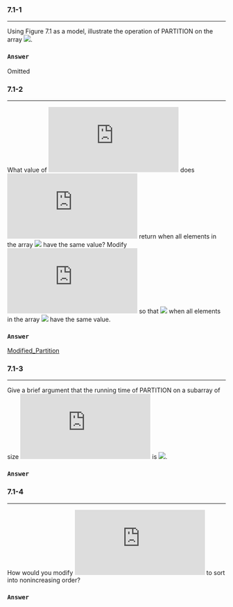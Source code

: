 ### 7.1-1 
***
Using Figure 7.1 as a model, illustrate the operation of PARTITION on the array ![](http://latex.codecogs.com/gif.latex?A\=\<13,19,9,5,12,8,7,4,21,2,6,11>).

### `Answer`

Omitted


### 7.1-2  
***
What value of ![](http://latex.codecogs.com/gif.latex?q) does ![](http://latex.codecogs.com/gif.latex?PARTITION) return when all elements in the array ![](http://latex.codecogs.com/gif.latex?A\=\\left[p\..r\right]) have the same value? Modify ![](http://latex.codecogs.com/gif.latex?PARTITION) so that ![](http://latex.codecogs.com/gif.latex?q\=\\left\lfloor\frac{\left(p+r\right)}{2}\right\rfloor) when all elements in the array ![](http://latex.codecogs.com/gif.latex?A\left[p\..r\right]) have the same value.

### `Answer`
[Modified_Partition](./CLRS_P2_C7_Algos/Done(1)/Quick_Sort/Modified_Partition.h)


### 7.1-3
***
Give a brief argument that the running time of PARTITION on a subarray of size ![](http://latex.codecogs.com/gif.latex?n) is ![](http://latex.codecogs.com/gif.latex?\Theta\left(n\right)).


### `Answer`



### 7.1-4
***
How would you modify ![](http://latex.codecogs.com/gif.latex?QUICKSORT) to sort into nonincreasing order?

### `Answer`
